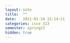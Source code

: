 ```yaml
---
layout: note
title:  ""
date:   2021-02-24 12:14:11
categories: csce 313
semester: spring21
hidden: true
---
```

